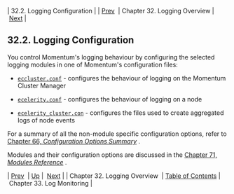 | 32.2. Logging Configuration |
| [Prev](logging.overview)  | Chapter 32. Logging Overview |  [Next](log_monitoring) |

## 32.2. Logging Configuration

You control Momentum's logging behaviour by configuring the selected logging modules in one of Momentum's configuration files:

*   [`eccluster.conf`](conf.ref.eccluster.conf "16.2. eccluster.conf File") - configures the behaviour of logging on the Momentum Cluster Manager

*   [`ecelerity.conf`](conf.ref.ecelerity.conf "15.6. ecelerity.conf File") - configures the behaviour of logging on a node

*   [`ecelerity_cluster.con`](conf.ref.ecelerity_cluster.conf "16.3. ecelerity-cluster.conf File") - configures the files used to create aggregated logs of node events

For a summary of all the non-module specific configuration options, refer to [Chapter 66, *Configuration Options Summary*](config.options.summary "Chapter 66. Configuration Options Summary") .

Modules and their configuration options are discussed in the [Chapter 71, *Modules Reference*](modules "Chapter 71. Modules Reference") .

| [Prev](logging.overview)  | [Up](logging.overview) |  [Next](log_monitoring) |
| Chapter 32. Logging Overview  | [Table of Contents](index) |  Chapter 33. Log Monitoring |

